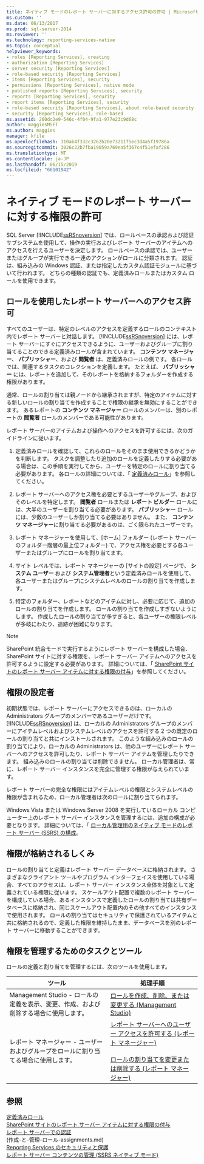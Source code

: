 ```yaml
---
title: ネイティブ モードのレポート サーバーに対するアクセス許可の許可 | Microsoft Docs
ms.custom: ''
ms.date: 06/13/2017
ms.prod: sql-server-2014
ms.reviewer: ''
ms.technology: reporting-services-native
ms.topic: conceptual
helpviewer_keywords:
- roles [Reporting Services], creating
- authorization [Reporting Services]
- server security [Reporting Services]
- role-based security [Reporting Services]
- items [Reporting Services], security
- permissions [Reporting Services], native mode
- published reports [Reporting Services], security
- reports [Reporting Services], security
- report items [Reporting Services], security
- role-based security [Reporting Services], about role-based security
- security [Reporting Services], role-based
ms.assetid: 260dc2e9-546c-4f04-9fa1-977e23c9d68c
author: maggiesMSFT
ms.author: maggies
manager: kfile
ms.openlocfilehash: 310ab4f332c3262b20e73211f5ec3d4a5f19786a
ms.sourcegitcommit: 3026c22b7fba19059a769ea5f367c4f51efaf286
ms.translationtype: MT
ms.contentlocale: ja-JP
ms.lasthandoff: 06/15/2019
ms.locfileid: "66101942"
---
```

# <a name="granting-permissions-on-a-native-mode-report-server"></a>ネイティブ モードのレポート サーバーに対する権限の許可
  SQL Server [!INCLUDE[ssRSnoversion](../../includes/ssrsnoversion-md.md)] では、ロールベースの承認および認証サブシステムを使用して、操作の実行およびレポート サーバーのアイテムへのアクセスを行えるユーザーを決定します。 ロールベースの承認では、ユーザーまたはグループが実行できる一連のアクションがロールに分類されます。 認証は、組み込みの Windows 認証、または指定したカスタム認証モジュールに基づいて行われます。 どちらの種類の認証でも、定義済みロールまたはカスタム ロールを使用できます。  
  
## <a name="using-roles-to-grant-report-server-access"></a>ロールを使用したレポート サーバーへのアクセス許可  
 すべてのユーザーは、特定のレベルのアクセスを定義するロールのコンテキスト内でレポート サーバーと対話します。 [!INCLUDE[ssRSnoversion](../../includes/ssrsnoversion-md.md)] には、レポート サーバーにすぐにアクセスできるように、ユーザーおよびグループに割り当てることのできる定義済みロールが含まれています。 **コンテンツ マネージャー**、 **パブリッシャー**、および **閲覧者** は、定義済みロールの例です。 各ロールでは、関連するタスクのコレクションを定義します。 たとえば、 **パブリッシャー** には、レポートを追加して、そのレポートを格納するフォルダーを作成する権限があります。  
  
 通常、ロールの割り当ては親ノードから継承されますが、特定のアイテムに対する新しいロールの割り当てを作成することで権限の継承を無効にすることができます。 あるレポートの **コンテンツ マネージャー** ロールのメンバーは、別のレポートの **閲覧者** ロールのメンバーである可能性があります。  
  
 レポート サーバーのアイテムおよび操作へのアクセスを許可するには、次のガイドラインに従います。  
  
1.  定義済みロールを確認して、これらのロールをそのまま使用できるかどうかを判断します。 タスクを調整したり追加のロールを定義したりする必要がある場合は、この手順を実行してから、ユーザーを特定のロールに割り当てる必要があります。 各ロールの詳細については、「 [定義済みロール](role-definitions-predefined-roles.md)」を参照してください。  
  
2.  レポート サーバーへのアクセス権を必要とするユーザーやグループ、およびそのレベルを特定します。 **閲覧者** ロールまたは **レポート ビルダー** ロールには、大半のユーザーを割り当てる必要があります。 **パブリッシャー** ロールには、少数のユーザーしか割り当てる必要はありません。 また、 **コンテンツ マネージャー**に割り当てる必要があるのは、ごく限られたユーザーです。  
  
3.  レポート マネージャーを使用して、[ホーム] フォルダー (レポート サーバーのフォルダー階層の最上位フォルダー) で、アクセス権を必要とする各ユーザーまたはグループにロールを割り当てます。  
  
4.  サイト レベルでは、レポート マネージャーの [サイトの設定] ページで、 **システム ユーザー** および **システム管理者**という定義済みロールを使用して、各ユーザーまたはグループにシステムレベルのロールの割り当てを作成します。  
  
5.  特定のフォルダー、レポートなどのアイテムに対し、必要に応じて、追加のロールの割り当てを作成します。 ロールの割り当てを作成しすぎないようにします。 作成したロールの割り当てが多すぎると、各ユーザーの権限レベルが多岐にわたり、追跡が困難になります。  
  
> [!NOTE]  
>  SharePoint 統合モードで実行するようにレポート サーバーを構成した場合、SharePoint サイトに対する権限を、レポート サーバー アイテムへのアクセスを許可するように設定する必要があります。 詳細については、「 [SharePoint サイトのレポート サーバー アイテムに対する権限の付与](granting-permissions-on-report-server-items-on-a-sharepoint-site.md)」を参照してください。  
  
## <a name="who-sets-permissions"></a>権限の設定者  
 初期状態では、レポート サーバーにアクセスできるのは、ローカルの Administrators グループのメンバーであるユーザーだけです。 [!INCLUDE[ssRSnoversion](../../includes/ssrsnoversion-md.md)] は、ローカルの Administrators グループのメンバーにアイテムレベルおよびシステムレベルのアクセスを許可する 2 つの既定のロールの割り当てと共にインストールされます。 このような組み込みのロールの割り当てにより、ローカルの Administrators は、他のユーザーにレポート サーバーへのアクセスを許可したり、レポート サーバー アイテムを管理したりできます。 組み込みのロールの割り当ては削除できません。 ローカル管理者は、常に、レポート サーバー インスタンスを完全に管理する権限が与えられています。  
  
 レポート サーバーの完全な権限にはアイテムレベルの権限とシステムレベルの権限が含まれるため、ローカル管理者は次のロールに割り当てられます。  
  
 Windows Vista または Windows Server 2008 を実行しているローカル コンピューター上のレポート サーバー インスタンスを管理するには、追加の構成が必要となります。 詳細については、「 [ローカル管理用のネイティブ モードのレポート サーバー &#40;SSRS&#41; の構成](../report-server/configure-a-native-mode-report-server-for-local-administration-ssrs.md)。  
  
## <a name="how-permissions-are-stored"></a>権限が格納されるしくみ  
 ロールの割り当てと定義はレポート サーバー データベースに格納されます。 さまざまなクライアント ツールやプログラム インターフェイスを使用している場合、すべてのアクセスは、レポート サーバー インスタンス全体を対象として定義されている権限に従います。 スケールアウト配置で複数のレポート サーバーを構成している場合、あるインスタンスで定義したロールの割り当ては共有データベースに格納され、同じスケールアウト配置内のその他すべてのインスタンスで使用されます。 ロールの割り当てはセキュリティで保護されているアイテムと共に格納されるので、定義した権限を維持したまま、データベースを別のレポート サーバーに移動することができます。  
  
## <a name="tasks-and-tools-for-managing-permissions"></a>権限を管理するためのタスクとツール  
 ロールの定義と割り当てを管理するには、次のツールを使用します。  
  
|ツール|処理手順|  
|----------|-----------|  
|Management Studio - ロールの定義を表示、変更、作成、および削除する場合に使用します。|[ロールを作成、削除、または変更する (Management Studio)](role-definitions-create-delete-or-modify.md)|  
|レポート マネージャー - ユーザーおよびグループをロールに割り当てる場合に使用します。|[レポート サーバーへのユーザー アクセスを許可する (レポート マネージャー)](grant-user-access-to-a-report-server.md)<br /><br /> [ロールの割り当てを変更または削除する (レポート マネージャー)](role-assignments-modify-or-delete.md)|  
  
## <a name="see-also"></a>参照  
 [定義済みロール](role-definitions-predefined-roles.md)   
 [SharePoint サイトのレポート サーバー アイテムに対する権限の付与](granting-permissions-on-report-server-items-on-a-sharepoint-site.md)   
 [レポート サーバーでの認証](authentication-with-the-report-server.md)   
 (作成-と-管理-ロール-assignments.md)   
 [Reporting Services のセキュリティと保護](reporting-services-security-and-protection.md)   
 [レポート サーバー コンテンツの管理 (SSRS ネイティブ モード)](../report-server/report-server-content-management-ssrs-native-mode.md)  
  
  
